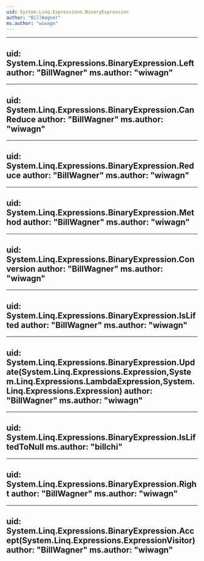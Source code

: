 ```yaml
---
uid: System.Linq.Expressions.BinaryExpression
author: "BillWagner"
ms.author: "wiwagn"
---
```


---
uid: System.Linq.Expressions.BinaryExpression.Left
author: "BillWagner"
ms.author: "wiwagn"
---

---
uid: System.Linq.Expressions.BinaryExpression.CanReduce
author: "BillWagner"
ms.author: "wiwagn"
---

---
uid: System.Linq.Expressions.BinaryExpression.Reduce
author: "BillWagner"
ms.author: "wiwagn"
---

---
uid: System.Linq.Expressions.BinaryExpression.Method
author: "BillWagner"
ms.author: "wiwagn"
---

---
uid: System.Linq.Expressions.BinaryExpression.Conversion
author: "BillWagner"
ms.author: "wiwagn"
---

---
uid: System.Linq.Expressions.BinaryExpression.IsLifted
author: "BillWagner"
ms.author: "wiwagn"
---

---
uid: System.Linq.Expressions.BinaryExpression.Update(System.Linq.Expressions.Expression,System.Linq.Expressions.LambdaExpression,System.Linq.Expressions.Expression)
author: "BillWagner"
ms.author: "wiwagn"
---

---
uid: System.Linq.Expressions.BinaryExpression.IsLiftedToNull
ms.author: "billchi"
---

---
uid: System.Linq.Expressions.BinaryExpression.Right
author: "BillWagner"
ms.author: "wiwagn"
---

---
uid: System.Linq.Expressions.BinaryExpression.Accept(System.Linq.Expressions.ExpressionVisitor)
author: "BillWagner"
ms.author: "wiwagn"
---

